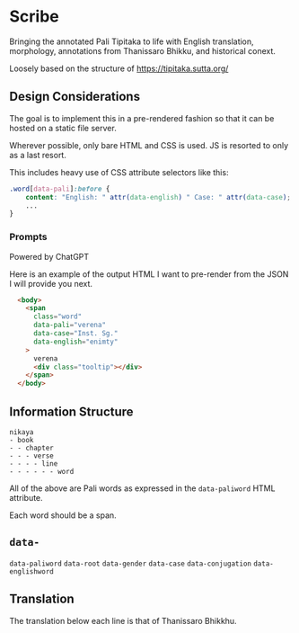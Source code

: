 # Scribe

Bringing the annotated Pali Tipitaka to life with English translation, morphology, annotations from Thanissaro Bhikku, and historical conext.

Loosely based on the structure of https://tipitaka.sutta.org/

## Design Considerations

The goal is to implement this in a pre-rendered fashion so that it can be hosted on a static file server.

Wherever possible, only bare HTML and CSS is used. JS is resorted to only as a last resort.

This includes heavy use of CSS attribute selectors like this:

```css
.word[data-pali]:before {
	content: "English: " attr(data-english) " Case: " attr(data-case);
	...
}
```

### Prompts

Powered by ChatGPT

Here is an example of the output HTML I want to pre-render from the JSON I will provide you next.

```html
  <body>
    <span
      class="word"
      data-pali="verena"
      data-case="Inst. Sg."
      data-english="enimty"
    >
      verena
      <div class="tooltip"></div>
    </span>
  </body>
```

## Information Structure

```
nikaya
- book
- - chapter
- - - verse
- - - - line
- - - - - - word
```

All of the above are Pali words as expressed in the `data-paliword` HTML attribute.

Each word should be a span.

## `data-`

`data-paliword`
`data-root`
`data-gender`
`data-case`
`data-conjugation`
`data-englishword`

## Translation

The translation below each line is that of Thanissaro Bhikkhu.
